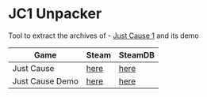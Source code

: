 # JC1 Unpacker
Tool to extract the archives of - [Just Cause 1](https://store.steampowered.com/app/6880/Just_Cause) and its demo

| Game   | Steam   | SteamDB   |
|---      |---    |---    |
| Just Cause | [here](https://store.steampowered.com/app/6880) | [here](https://steamdb.info/app/6880)
| Just Cause Demo | [here](https://store.steampowered.com/app/6930) | [here](https://steamdb.info/app/6930)
